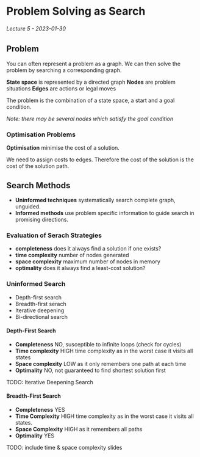 # Problem Solving as Search
###### Lecture 5 - 2023-01-30

## Problem
You can often represent a problem as a graph. We can then solve the problem by searching a corresponding graph.

**State space** is represented by a directed graph
**Nodes** are problem situations
**Edges** are actions or legal moves

The problem is the combination of a state space, a start and a goal condition.

*Note: there may be several nodes which satisfy the goal condition*

### Optimisation Problems

**Optimisation** minimise the cost of a solution.

We need to assign costs to edges. Therefore the cost of the solution is the cost of the solution path.

## Search Methods

- **Uninformed techniques** systematically search complete graph, unguided.
- **Informed methods** use problem specific information to guide search in promising directions.

### Evaluation of Serach Strategies
- **completeness** does it always find a solution if one exists?
- **time complexity** number of nodes generated
- **space complexity** maximum number of nodes in memory
- **optimality** does it always find a least-cost solution?

### Uninformed Search
- Depth-first search
- Breadth-first serach
- Iterative deepening
- Bi-directional search

#### Depth-First Search
- **Completeness** NO, susceptible to infinite loops (check for cycles)
- **Time complexity** HIGH time complexity as in the worst case it visits all states
- **Space complexity** LOW as it only remembers one path at each time
- **Optimality** NO, not guaranteed to find shortest solution first

TODO: Iterative Deepening Search

#### Breadth-First Search
- **Completeness** YES
- **Time Complexity** HIGH time complexity as in the worst case it visits all states.
- **Space Complexity** HIGH as it remembers all paths
- **Optimality** YES

TODO: include time & space complexity slides


